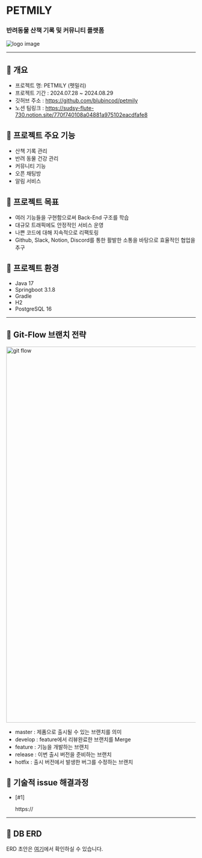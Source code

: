 # PETMILY
### 반려동물 산책 기록 및 커뮤니티 플랫폼

![logo image ](https://github.com/user-attachments/assets/1e11f055-2858-4ab9-a42d-5c41c659e469)

---

## 📌 개요
- 프로젝트 명: PETMILY (펫밀리)
- 프로젝트 기간 : 2024.07.28 ~ 2024.08.29
- 깃허브 주소 : https://github.com/blubincod/petmily
- 노션 팀링크 : https://sudsy-flute-730.notion.site/770f740108a04881a975102eacdfafe8

## 📌 프로젝트 주요 기능
- 산책 기록 관리
- 반려 동물 건강 관리
- 커뮤니티 기능
- 오픈 채팅방
- 알림 서비스

## 📌 프로젝트 목표
- 여러 기능들을 구현함으로써 Back-End 구조를 학습
- 대규모 트래픽에도 안정적인 서비스 운영
- 나쁜 코드에 대해 지속적으로 리팩토링
- Github, Slack, Notion, Discord를 통한 활발한 소통을 바탕으로 효율적인 협업을 추구

## 📌 프로젝트 환경
- Java 17
- Springboot 3.1.8
- Gradle
- H2
- PostgreSQL 16

---

## 📌 Git-Flow 브랜치 전략
<img width="1000" alt="git flow" src="https://github.com/user-attachments/assets/01f357d7-8b86-4925-8c24-c5967f1f5d51">

- master : 제품으로 출시될 수 있는 브랜치를 의미
- develop : feature에서 리뷰완료한 브랜치를 Merge
- feature : 기능을 개발하는 브랜치
- release : 이번 출시 버전을 준비하는 브랜치
- hotfix : 출시 버전에서 발생한 버그를 수정하는 브랜치

## 📌 기술적 issue 해결과정
- [#1] 

  https://

---


## 📌 DB ERD

ERD 초안은 [여기](https://www.erdcloud.com/d/qACQLjHtkiabcsDWZ)에서 확인하실 수 있습니다.
